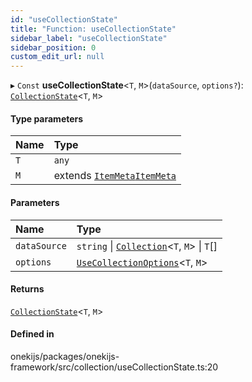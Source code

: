 ```yaml
---
id: "useCollectionState"
title: "Function: useCollectionState"
sidebar_label: "useCollectionState"
sidebar_position: 0
custom_edit_url: null
---
```


▸ `Const` **useCollectionState**<`T`, `M`\>(`dataSource`, `options?`): [`CollectionState`](../interfaces/CollectionState.md)<`T`, `M`\>

#### Type parameters

| Name | Type |
| :------ | :------ |
| `T` | `any` |
| `M` | extends [`ItemMeta`](../types/ItemMeta.md)[`ItemMeta`](../types/ItemMeta.md) |

#### Parameters

| Name | Type |
| :------ | :------ |
| `dataSource` | `string` \| [`Collection`](../types/Collection.md)<`T`, `M`\> \| `T`[] |
| `options` | [`UseCollectionOptions`](../interfaces/UseCollectionOptions.md)<`T`, `M`\> |

#### Returns

[`CollectionState`](../interfaces/CollectionState.md)<`T`, `M`\>

#### Defined in

onekijs/packages/onekijs-framework/src/collection/useCollectionState.ts:20
